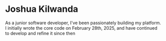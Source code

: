 # Joshua Kilwanda

As a junior software developer, I've been passionately building my platform. I initially wrote the core code on February 28th, 2025, and have continued to develop and refine it since then
